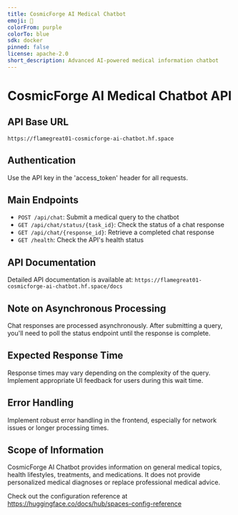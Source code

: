```yaml
---
title: CosmicForge AI Medical Chatbot
emoji: 🌌
colorFrom: purple
colorTo: blue
sdk: docker
pinned: false
license: apache-2.0
short_description: Advanced AI-powered medical information chatbot
---
```


# CosmicForge AI Medical Chatbot API

## API Base URL
`https://flamegreat01-cosmicforge-ai-chatbot.hf.space`

## Authentication
Use the API key in the 'access_token' header for all requests.

## Main Endpoints

- `POST /api/chat`: Submit a medical query to the chatbot
- `GET /api/chat/status/{task_id}`: Check the status of a chat response
- `GET /api/chat/{response_id}`: Retrieve a completed chat response
- `GET /health`: Check the API's health status

## API Documentation
Detailed API documentation is available at:
`https://flamegreat01-cosmicforge-ai-chatbot.hf.space/docs`

## Note on Asynchronous Processing
Chat responses are processed asynchronously. After submitting a query, you'll need to poll the status endpoint until the response is complete.

## Expected Response Time
Response times may vary depending on the complexity of the query. Implement appropriate UI feedback for users during this wait time.

## Error Handling
Implement robust error handling in the frontend, especially for network issues or longer processing times.

## Scope of Information
CosmicForge AI Chatbot provides information on general medical topics, health lifestyles, treatments, and medications. It does not provide personalized medical diagnoses or replace professional medical advice.

Check out the configuration reference at https://huggingface.co/docs/hub/spaces-config-reference
